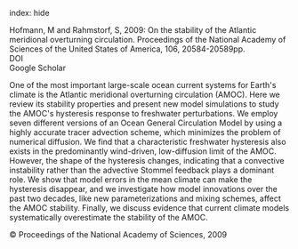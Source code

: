 index: hide

<div class="Citation">

  <div class="Citation-body">
    <div class="Citation-text">Hofmann, M and Rahmstorf, S, 2009: On the stability of the Atlantic meridional overturning circulation. <span class="Article-journal">Proceedings of the National Academy of Sciences of the United States of America, </span><span class="Article-volume">106, </span>20584-20589pp.</div>
    <div class="Citation-links">
      <div class="CitationLink" data-href="https://doi.org/10.1073/pnas.0909146106">
        <div class="CitationLink-icon CitationLink-Doi"></div>
        <div class="CitationLink-text">DOI</div>
      </div>
      <div class="CitationLink" data-href="https://scholar.google.com/scholar?q=10.1073/pnas.0909146106">
        <div class="CitationLink-icon CitationLink-Scholar"></div>
        <div class="CitationLink-text">Google Scholar</div>
      </div>
    </div>
  </div>
</div>

One of the most important large-scale ocean current systems for Earth's climate is the Atlantic meridional overturning circulation (AMOC). Here we review its stability properties and present new model simulations to study the AMOC's hysteresis response to freshwater perturbations. We employ seven different versions of an Ocean General Circulation Model by using a highly accurate tracer advection scheme, which minimizes the problem of numerical diffusion. We find that a characteristic freshwater hysteresis also exists in the predominantly wind-driven, low-diffusion limit of the AMOC. However, the shape of the hysteresis changes, indicating that a convective instability rather than the advective Stommel feedback plays a dominant role. We show that model errors in the mean climate can make the hysteresis disappear, and we investigate how model innovations over the past two decades, like new parameterizations and mixing schemes, affect the AMOC stability. Finally, we discuss evidence that current climate models systematically overestimate the stability of the AMOC.

<div class="Citation-copy">
&copy; Proceedings of the National Academy of Sciences, 2009
</div>